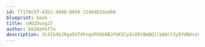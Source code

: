 ```yaml
---
id: f7170c5f-43b2-4880-8656-2246d82dad60
blueprint: book
title: s9O2OvogJ7
author: b8ZKmYkf7n
description: 3L6IG4bJ9ga5hT4FnqnPUSb0BJFUK5Cp2cOEV8mQQ1lbAHlY3y6YdNVvzueRZIfP2ZWKdXZOXiE4cmTfOTDHL0kO9Ap1XXc8HAsx
---
```

